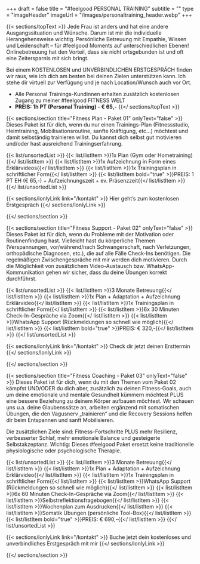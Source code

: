 +++
draft = false
title = "#feelgood PERSONAL TRAINING"
subtitle = ""
type = "imageHeader"
imageUrl = "/images/personaltraining_header.webp"
+++

{{< sections/topText >}}
Jede Frau ist anders und hat eine andere Ausgangssituation und Wünsche. Darum ist mir die individuelle Herangehensweise wichtig. Persönliche Betreuung mit Empathie, Wissen und Leidenschaft – für #feelgood Moments auf unterschiedlichen Ebenen! Onlinebetreuung hat den Vorteil, dass sie nicht ortsgebunden ist und oft eine Zeitersparnis mit sich bringt. 

Bei einem KOSTENLOSEN und UNVERBINDLICHEN ERSTGESPRÄCH finden wir raus, wie ich dich am besten bei deinen Zielen unterstützen kann. Ich stehe dir virtuell zur Verfügung und je nach Location/Wunsch auch vor Ort.

* Alle Personal Trainings-Kundinnen erhalten zusätzlich kostenlosen Zugang zu meiner #feelgood FITNESS WELT
* **PREIS: 1h PT (Personal Training) - € 65,-**
{{</ sections/topText >}}

{{< sections/section title="Fitness Plan - Paket 01" onlyText="false" >}}
Dieses Paket ist für dich, wenn du nur einen Trainings-Plan (Fitnessstudio, Heimtraining, Mobilisationsroutine, sanfte Kräftigung, etc…) möchtest und damit selbständig trainieren willst. Du kannst dich selbst gut motivieren und/oder hast ausreichend Trainingserfahrung.

{{< list/unsortedList >}}
    {{< list/listItem >}}1x Plan (Gym oder Hometraining){{</ list/listItem >}}
    {{< list/listItem >}}1x Aufzeichnung in Form eines Erklärvideos{{</ list/listItem >}}
    {{< list/listItem >}}1x Trainingsplan in schriftlicher Form{{</ list/listItem >}}
    {{< list/listItem bold="true" >}}PREIS: 1 PT EH (€ 65,-) + Aufzeichnungszeit + ev. Präsenzzeit{{</ list/listItem >}}
{{</ list/unsortedList >}}

{{< sections/lonlyLink link="/kontakt" >}}
Hier geht’s zum kostenlosen Erstgespräch
{{</ sections/lonlyLink >}}

{{</ sections/section >}}

{{< sections/section title="Fitness Support - Paket 02"  onlyText="false" >}}
Dieses Paket ist für dich, wenn du Probleme mit der Motivation oder Routinenfindung hast. Vielleicht hast du körperliche Themen (Verspannungen, vor/während/nach Schwangerschaft, nach Verletzungen, orthopädische Diagnosen, etc.), die auf alle Fälle Check-Ins benötigen. Die regelmäßigen Zwischengespräche mit mir werden dich motivieren. Durch die Möglichkeit von zusätzlichem Video-Austausch bzw. WhatsApp-Kommunikation gehen wir sicher, dass du deine Übungen korrekt durchführst.

{{< list/unsortedList >}}
    {{< list/listItem >}}3 Monate Betreuung{{</ list/listItem >}}
    {{< list/listItem >}}1x Plan + Adaptation + Aufzeichnung Erklärvideo{{</ list/listItem >}}
    {{< list/listItem >}}1x Trainingsplan in schriftlicher Form{{</ list/listItem >}}
    {{< list/listItem >}}6x 30 Minuten Check-In-Gespräche via Zoom{{</ list/listItem >}}
    {{< list/listItem >}}WhatsApp Support (Rückmeldungen so schnell wie möglich){{</ list/listItem >}}
    {{< list/listItem bold="true" >}}PREIS: € 320,-{{</ list/listItem >}}
{{</ list/unsortedList >}}

{{< sections/lonlyLink link="/kontakt" >}}
Check dir jetzt deinen Ersttermin
{{</ sections/lonlyLink >}}

{{</ sections/section >}}

{{< sections/section title="Fitness Coaching - Paket 03"  onlyText="false" >}}
Dieses Paket ist für dich, wenn du mit den Themen vom Paket 02 kämpfst UND/ODER du dich aber, zusätzlich zu deinen Fitness-Goals, auch um deine emotionale und mentale Gesundheit kümmern möchtest PLUS eine bessere Beziehung zu deinem Körper aufbauen möchtest. Wir schauen uns u.a. deine Glaubenssätze an, arbeiten ergänzend mit somatischen Übungen, die den Vagusnerv „trainieren“ und die Recovery Sessions helfen dir beim Entspannen und sanft Mobilisieren. 

Die zusätzlichen Ziele sind: Fitness-Fortschritte PLUS mehr Resilienz, verbesserter Schlaf, mehr emotionale Balance und gesteigerte Selbstakzeptanz. Wichtig: Dieses #feelgood Paket ersetzt keine traditionelle physiologische oder psychologische Therapie. 

{{< list/unsortedList >}}
    {{< list/listItem >}}3 Monate Betreuung{{</ list/listItem >}}
    {{< list/listItem >}}1x Plan + Adaptation + Aufzeichnung Erklärvideo{{</ list/listItem >}}
    {{< list/listItem >}}1x Trainingsplan in schriftlicher Form{{</ list/listItem >}}
    {{< list/listItem >}}WhatsApp Support (Rückmeldungen so schnell wie möglich){{</ list/listItem >}}
    {{< list/listItem >}}6x 60 Minuten Check-In-Gespräche via Zoom{{</ list/listItem >}}
    {{< list/listItem >}}Selbstreflektionsfragebogen{{</ list/listItem >}}
    {{< list/listItem >}}Wochenplan zum Ausdrucken{{</ list/listItem >}}
    {{< list/listItem >}}Somatik Übungen (persönliche Tool-Box){{</ list/listItem >}}
    {{< list/listItem bold="true" >}}PREIS: € 690,-{{</ list/listItem >}}
{{</ list/unsortedList >}}

{{< sections/lonlyLink link="/kontakt" >}}
Buche jetzt dein kostenloses und unverbindliches Erstgespräch mit mir
{{</ sections/lonlyLink >}}

{{</ sections/section >}}